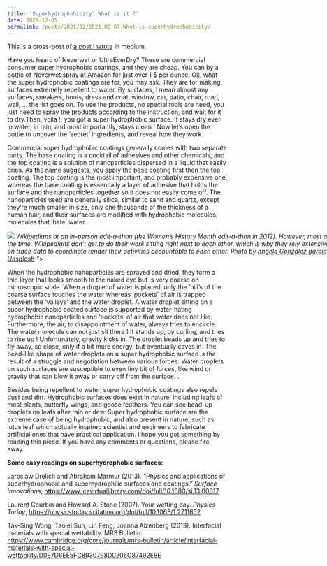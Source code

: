 ```yaml
---
title: 'Superhydrophobicity: What is it ?'
date: 2022-12-05
permalink: /posts/2021/02/2021-02-07-What-is-superhydrophobicity/ 
---
```

This is a cross-post of [a post I wrote](https://medium.com/@mahmutruzi/super-hydrophobic-coatings-what-are-they-and-how-they-work-eeb9a6f91966) in medium. 

Have you heard of Neverwet or UltraEverDry?
These are commercial consumer super hydrophobic coatings, and they are cheap. You can by a bottle of Neverwet spray at Amazon for just over 1 $ per ounce.
Ok, what the super hydrophobic coatings are for, you may ask.
They are for making surfaces extremely repellent to water. By surfaces, I mean almost any surfaces, sneakers, boots, dress and coat, window, car, patio, chair, road, wall, … the list goes on.
To use the products, no special tools are need, you just need to spray the products according to the instruction, and wait for it to dry.Then, voila !, you got a super hydrophobic surface. It stays dry even in water, in rain, and most importantly, stays clean !
Now let’s open the bottle to uncover the ‘secret’ ingredients, and reveal how they work.

Commercial super hydrophobic coatings generally comes with two separate parts. The base coating is a cocktail of adhesives and other chemicals, and the top coating is a solution of nanoparticles dispersed in a liquid that easily dries. As the name suggests, you apply the base coating first then the top coating.
The top coating is the most important, and probably expensive one, whereas the base coating is essentially a layer of adhesive that holds the surface and the nanoparticles together so it does not easily come off.
The nanoparticles used are generally silica, similar to sand and quartz, except they’re much smaller in size, only one thousands of the thickness of a human hair, and their surfaces are modified with hydrophobic molecules, molecules that ‘hate’ water.

<div class="wp-caption aligncenter" style="width: 755px; border: 0;">
  <p>
    <img class="aligncenter" src="https://en.wikipedia.org/wiki/File:Wiki_Women%27s_Edit-a-thon-1.jpg />
  </p>
  
  <p class="wp-caption-text">
    <em>Wikipedians at an in-person edit-a-thon (the Women’s History Month edit-a-thon in 2012). However, most of the time, Wikipedians don’t get to do their work sitting right next to each other, which is why they rely extensively on trace data to coordinate render their activities accountable to each other. Photo by <a href="https://unsplash.com/@lamar_te?utm_source=unsplash&utm_medium=referral&utm_content=creditCopyText">angela González garcia</a> on <a href="https://unsplash.com/@lamar_te?utm_source=unsplash&utm_medium=referral&utm_content=creditCopyText">Unsplash</a>
  "></a></em>
  </p>
</div>

When the hydrophobic nanoparticles are sprayed and dried, they form a thin layer that looks smooth to the naked eye but is very coarse on microscopic scale. When a droplet of water is placed, only the ‘hill’s of the coarse surface touches the water whereas ‘pockets’ of air is trapped between the ‘valleys’ and the water droplet.
A water droplet sitting on a super hydrophobic coated surface is supported by water-hating hydrophobic nanoparticles and ‘pockets’ of air that water does not like. Furthermore, the air, to disappointment of water, always tries to encircle.
The water molecule can not just sit there ! It stands up, by curling, and tries to rise up ! Unfortunately, gravity kicks in. The droplet beads up and tries to fly away, so close, only if a bit more energy, but eventually caves in.
The bead-like shape of water droplets on a super hydrophobic surface is the result of a struggle and negotiation between various forces. Water droplets on such surfaces are susceptible to even tiny bit of forces, like wind or gravity that can blow it away or carry off from the surface.
.<span id="more-10287"></span>

Besides being repellent to water, super hydrophobic coatings also repels dust and dirt.
Hydrophobic surfaces does exist in nature, including leafs of most plants, butterfly wings, and goose feathers. You can see bead-up droplets on leafs after rain or dew. Super hydrophobic surface are the extreme case of being hydrophobic, and also present in nature, such as lotus leaf which actually inspired scientist and engineers to fabricate artificial ones that have practical application.
I hope you got something by reading this piece. If you have any comments or questions, please fire away.



**Some easy readings on superhydrophobic surfaces:**

Jaroslaw Drelich and  Abraham Marmur (2013). “Physics and applications of superhydrophobic and superhydrophilic surfaces and coatings.” _Surface Innovations_, <https://www.icevirtuallibrary.com/doi/full/10.1680/si.13.00017>

Laurent Courbin and Howard A. Stone (2007). Your wetting day. _Physics Today_,  <https://physicstoday.scitation.org/doi/full/10.1063/1.2711652>

Tak-Sing Wong, Taolei Sun, Lin Feng, Joanna Aizenberg (2013). Interfacial materials with special wettability. MRS Bulletin. <https://www.cambridge.org/core/journals/mrs-bulletin/article/interfacial-materials-with-special-wettability/D0E7D6EE5FC8930798D0206C87492E8E>

